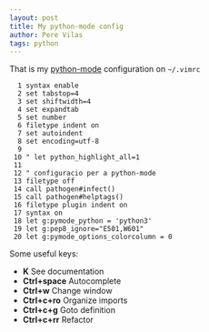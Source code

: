 ```yaml
---
layout: post
title: My python-mode config
author: Pere Vilas
tags: python
---
```


That is my [python-mode](https://github.com/python-mode/python-mode) configuration on ```~/.vimrc```

```
  1 syntax enable
  2 set tabstop=4
  3 set shiftwidth=4
  4 set expandtab
  5 set number
  6 filetype indent on
  7 set autoindent
  8 set encoding=utf-8
  9
 10 " let python_highlight_all=1
 11
 12 " configuracio per a python-mode
 13 filetype off
 14 call pathogen#infect()
 15 call pathogen#helptags()
 16 filetype plugin indent on
 17 syntax on
 18 let g:pymode_python = 'python3'
 19 let g:pep8_ignore="E501,W601"
 20 let g:pymode_options_colorcolumn = 0
```

Some useful keys:
- **K** See documentation
- **Ctrl+space** Autocomplete
- **Ctrl+w** Change window
- **Ctrl+c+ro** Organize imports
- **Ctrl+c+g** Goto definition
- **Ctrl+c+rr** Refactor
